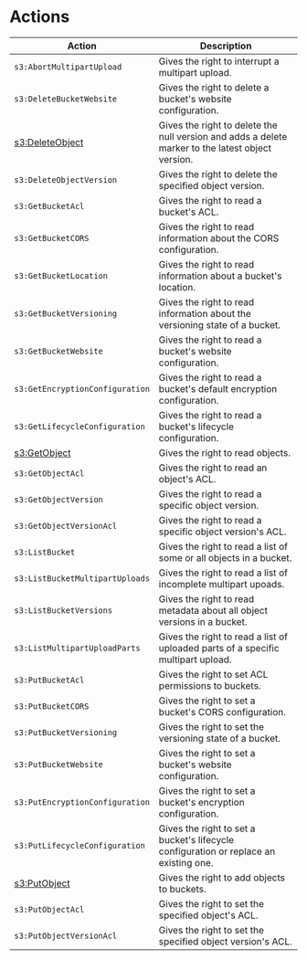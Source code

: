 # Actions

| Action | Description |
----- | -----
| `s3:AbortMultipartUpload` | Gives the right to interrupt a multipart upload. |
| `s3:DeleteBucketWebsite` | Gives the right to delete a bucket's website configuration. |
| [s3:DeleteObject](../object/delete.md) | Gives the right to delete the null version and adds a delete marker to the latest object version. |
| `s3:DeleteObjectVersion` | Gives the right to delete the specified object version. |
| `s3:GetBucketAcl` | Gives the right to read a bucket's ACL. |
| `s3:GetBucketCORS` | Gives the right to read information about the CORS configuration. |
| `s3:GetBucketLocation` | Gives the right to read information about a bucket's location. |
| `s3:GetBucketVersioning` | Gives the right to read information about the versioning state of a bucket. |
| `s3:GetBucketWebsite` | Gives the right to read a bucket's website configuration. |
| `s3:GetEncryptionConfiguration` | Gives the right to read a bucket's default encryption configuration. |
| `s3:GetLifecycleConfiguration` | Gives the right to read a bucket's lifecycle configuration. |
| [s3:GetObject](../object/get.md) | Gives the right to read objects. |
| `s3:GetObjectAcl` | Gives the right to read an object's ACL. |
| `s3:GetObjectVersion` | Gives the right to read a specific object version. |
| `s3:GetObjectVersionAcl` | Gives the right to read a specific object version's ACL. |
| `s3:ListBucket` | Gives the right to read a list of some or all objects in a bucket. |
| `s3:ListBucketMultipartUploads` | Gives the right to read a list of incomplete multipart upoads. |
| `s3:ListBucketVersions` | Gives the right to read metadata about all object versions in a bucket. |
| `s3:ListMultipartUploadParts` | Gives the right to read a list of uploaded parts of a specific multipart upload. |
| `s3:PutBucketAcl` | Gives the right to set ACL permissions to buckets. |
| `s3:PutBucketCORS` | Gives the right to set a bucket's CORS configuration. |
| `s3:PutBucketVersioning` | Gives the right to set the versioning state of a bucket. |
| `s3:PutBucketWebsite` | Gives the right to set a bucket's website configuration. |
| `s3:PutEncryptionConfiguration` | Gives the right to set a bucket's encryption configuration. |
| `s3:PutLifecycleConfiguration` | Gives the right to set a bucket's lifecycle configuration or replace an existing one. |
| [s3:PutObject](../object/upload.md) | Gives the right to add objects to buckets. |
| `s3:PutObjectAcl` | Gives the right to set the specified object's ACL. |
| `s3:PutObjectVersionAcl` | Gives the right to set the specified object version's ACL. |

